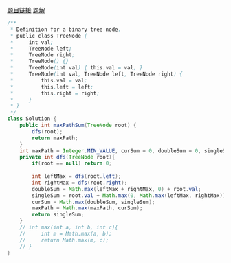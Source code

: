 [题目链接](https://leetcode-cn.com/problems/binary-tree-maximum-path-sum/)
[题解](https://leetcode-cn.com/problems/binary-tree-maximum-path-sum/solution/er-cha-shu-zhong-de-zui-da-lu-jing-he-by-ikaruga/)

```java
/**
 * Definition for a binary tree node.
 * public class TreeNode {
 *     int val;
 *     TreeNode left;
 *     TreeNode right;
 *     TreeNode() {}
 *     TreeNode(int val) { this.val = val; }
 *     TreeNode(int val, TreeNode left, TreeNode right) {
 *         this.val = val;
 *         this.left = left;
 *         this.right = right;
 *     }
 * }
 */
class Solution {
    public int maxPathSum(TreeNode root) {
        dfs(root);
        return maxPath;
    }
    int maxPath = Integer.MIN_VALUE, curSum = 0, doubleSum = 0, singleSum;
    private int dfs(TreeNode root){
        if(root == null) return 0;
        
        int leftMax = dfs(root.left);
        int rightMax = dfs(root.right);
        doubleSum = Math.max(leftMax + rightMax, 0) + root.val;
        singleSum = root.val + Math.max(0, Math.max(leftMax, rightMax));
        curSum = Math.max(doubleSum, singleSum);
        maxPath = Math.max(maxPath, curSum);
        return singleSum;
    }
    // int max(int a, int b, int c){
    //     int m = Math.max(a, b);
    //     return Math.max(m, c);
    // }
}
```
